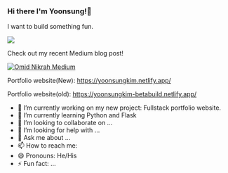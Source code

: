
### Hi there I'm Yoonsung!👋

I want to build something fun.

![](https://komarev.com/ghpvc/?username=jeffkim1118)

Check out my recent Medium blog post!

[![Omid Nikrah Medium](https://github-readme-medium.vercel.app/?username=1019yskim)](https://medium.com/@1019yskim)

Portfolio website(New): https://yoonsungkim.netlify.app/

Portfolio website(old): https://yoonsungkim-betabuild.netlify.app/

- 🔭 I’m currently working on my new project: Fullstack portfolio website.
- 🌱 I’m currently learning Python and Flask
- 👯 I’m looking to collaborate on ...
- 🤔 I’m looking for help with ...
- 💬 Ask me about ...
- 📫 How to reach me: 
- 😄 Pronouns: He/His
- ⚡ Fun fact: ...
